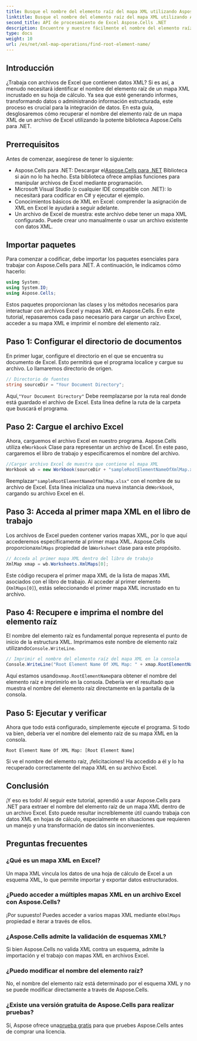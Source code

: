```yaml
---
title: Busque el nombre del elemento raíz del mapa XML utilizando Aspose.Cells
linktitle: Busque el nombre del elemento raíz del mapa XML utilizando Aspose.Cells
second_title: API de procesamiento de Excel Aspose.Cells .NET
description: Encuentre y muestre fácilmente el nombre del elemento raíz de un mapa XML en Excel usando Aspose.Cells para .NET con este tutorial paso a paso.
type: docs
weight: 10
url: /es/net/xml-map-operations/find-root-element-name/
---
```

## Introducción
¿Trabaja con archivos de Excel que contienen datos XML? Si es así, a menudo necesitará identificar el nombre del elemento raíz de un mapa XML incrustado en su hoja de cálculo. Ya sea que esté generando informes, transformando datos o administrando información estructurada, este proceso es crucial para la integración de datos. En esta guía, desglosaremos cómo recuperar el nombre del elemento raíz de un mapa XML de un archivo de Excel utilizando la potente biblioteca Aspose.Cells para .NET.
## Prerrequisitos
Antes de comenzar, asegúrese de tener lo siguiente:
-  Aspose.Cells para .NET: Descargar el[Aspose.Cells para .NET](https://releases.aspose.com/cells/net/) Biblioteca si aún no lo ha hecho. Esta biblioteca ofrece amplias funciones para manipular archivos de Excel mediante programación.
- Microsoft Visual Studio (o cualquier IDE compatible con .NET): lo necesitará para codificar en C# y ejecutar el ejemplo.
- Conocimientos básicos de XML en Excel: comprender la asignación de XML en Excel le ayudará a seguir adelante.
- Un archivo de Excel de muestra: este archivo debe tener un mapa XML configurado. Puede crear uno manualmente o usar un archivo existente con datos XML.
## Importar paquetes
Para comenzar a codificar, debe importar los paquetes esenciales para trabajar con Aspose.Cells para .NET. A continuación, le indicamos cómo hacerlo:
```csharp
using System;
using System.IO;
using Aspose.Cells;
```
Estos paquetes proporcionan las clases y los métodos necesarios para interactuar con archivos Excel y mapas XML en Aspose.Cells.
En este tutorial, repasaremos cada paso necesario para cargar un archivo Excel, acceder a su mapa XML e imprimir el nombre del elemento raíz.
## Paso 1: Configurar el directorio de documentos
En primer lugar, configure el directorio en el que se encuentra su documento de Excel. Esto permitirá que el programa localice y cargue su archivo. Lo llamaremos directorio de origen.
```csharp
// Directorio de fuentes
string sourceDir = "Your Document Directory";
```
 Aquí,`"Your Document Directory"` Debe reemplazarse por la ruta real donde está guardado el archivo de Excel. Esta línea define la ruta de la carpeta que buscará el programa.
## Paso 2: Cargue el archivo Excel
 Ahora, carguemos el archivo Excel en nuestro programa. Aspose.Cells utiliza el`Workbook` Clase para representar un archivo de Excel. En este paso, cargaremos el libro de trabajo y especificaremos el nombre del archivo.
```csharp
//Cargar archivo Excel de muestra que contiene el mapa XML
Workbook wb = new Workbook(sourceDir + "sampleRootElementNameOfXmlMap.xlsx");
```
 Reemplazar`"sampleRootElementNameOfXmlMap.xlsx"` con el nombre de su archivo de Excel. Esta línea inicializa una nueva instancia de`Workbook`, cargando su archivo Excel en él. 
## Paso 3: Acceda al primer mapa XML en el libro de trabajo
 Los archivos de Excel pueden contener varios mapas XML, por lo que aquí accederemos específicamente al primer mapa XML. Aspose.Cells proporciona`XmlMaps` propiedad de la`Worksheet` clase para este propósito.
```csharp
// Acceda al primer mapa XML dentro del libro de trabajo
XmlMap xmap = wb.Worksheets.XmlMaps[0];
```
Este código recupera el primer mapa XML de la lista de mapas XML asociados con el libro de trabajo. Al acceder al primer elemento (`XmlMaps[0]`), estás seleccionando el primer mapa XML incrustado en tu archivo.
## Paso 4: Recupere e imprima el nombre del elemento raíz
 El nombre del elemento raíz es fundamental porque representa el punto de inicio de la estructura XML. Imprimamos este nombre de elemento raíz utilizando`Console.WriteLine`.
```csharp
// Imprimir el nombre del elemento raíz del mapa XML en la consola
Console.WriteLine("Root Element Name Of XML Map: " + xmap.RootElementName);
```
 Aquí estamos usando`xmap.RootElementName`para obtener el nombre del elemento raíz e imprimirlo en la consola. Debería ver el resultado que muestra el nombre del elemento raíz directamente en la pantalla de la consola.
## Paso 5: Ejecutar y verificar
Ahora que todo está configurado, simplemente ejecute el programa. Si todo va bien, debería ver el nombre del elemento raíz de su mapa XML en la consola.
```plaintext
Root Element Name Of XML Map: [Root Element Name]
```
Si ve el nombre del elemento raíz, ¡felicitaciones! Ha accedido a él y lo ha recuperado correctamente del mapa XML en su archivo Excel.
## Conclusión
¡Y eso es todo! Al seguir este tutorial, aprendió a usar Aspose.Cells para .NET para extraer el nombre del elemento raíz de un mapa XML dentro de un archivo Excel. Esto puede resultar increíblemente útil cuando trabaja con datos XML en hojas de cálculo, especialmente en situaciones que requieren un manejo y una transformación de datos sin inconvenientes.
## Preguntas frecuentes
### ¿Qué es un mapa XML en Excel?
Un mapa XML vincula los datos de una hoja de cálculo de Excel a un esquema XML, lo que permite importar y exportar datos estructurados.
### ¿Puedo acceder a múltiples mapas XML en un archivo Excel con Aspose.Cells?
 ¡Por supuesto! Puedes acceder a varios mapas XML mediante el`XmlMaps` propiedad e iterar a través de ellos.
### ¿Aspose.Cells admite la validación de esquemas XML?
Si bien Aspose.Cells no valida XML contra un esquema, admite la importación y el trabajo con mapas XML en archivos Excel.
### ¿Puedo modificar el nombre del elemento raíz?
No, el nombre del elemento raíz está determinado por el esquema XML y no se puede modificar directamente a través de Aspose.Cells.
### ¿Existe una versión gratuita de Aspose.Cells para realizar pruebas?
 Sí, Aspose ofrece una[prueba gratis](https://releases.aspose.com/) para que pruebes Aspose.Cells antes de comprar una licencia.